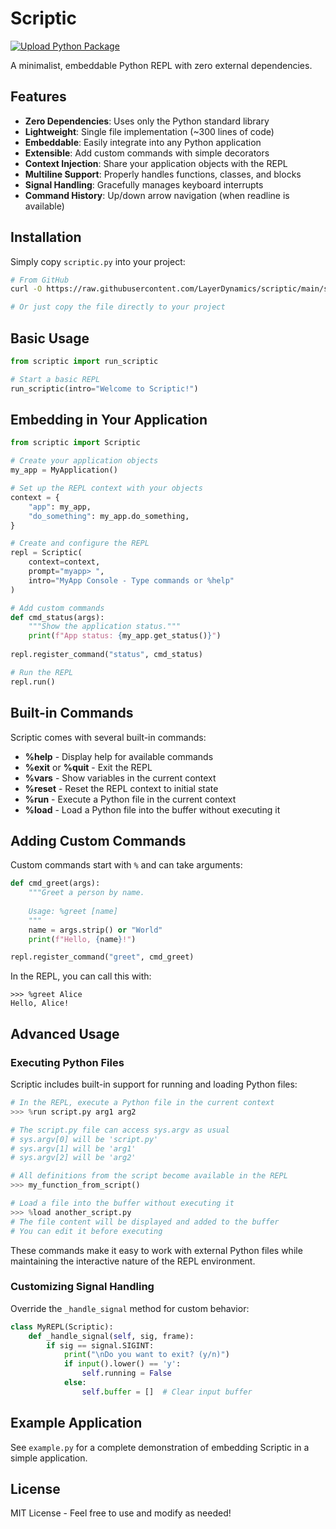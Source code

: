 # Scriptic
[![Upload Python Package](https://github.com/LayerDynamics/scriptic/actions/workflows/python-publish.yml/badge.svg)](https://github.com/LayerDynamics/scriptic/actions/workflows/python-publish.yml)

A minimalist, embeddable Python REPL with zero external dependencies.

## Features

- **Zero Dependencies**: Uses only the Python standard library
- **Lightweight**: Single file implementation (~300 lines of code)
- **Embeddable**: Easily integrate into any Python application
- **Extensible**: Add custom commands with simple decorators
- **Context Injection**: Share your application objects with the REPL
- **Multiline Support**: Properly handles functions, classes, and blocks
- **Signal Handling**: Gracefully manages keyboard interrupts
- **Command History**: Up/down arrow navigation (when readline is available)

## Installation

Simply copy `scriptic.py` into your project:

```bash
# From GitHub
curl -O https://raw.githubusercontent.com/LayerDynamics/scriptic/main/scriptic.py

# Or just copy the file directly to your project
```

## Basic Usage

```python
from scriptic import run_scriptic

# Start a basic REPL
run_scriptic(intro="Welcome to Scriptic!")
```

## Embedding in Your Application

```python
from scriptic import Scriptic

# Create your application objects
my_app = MyApplication()

# Set up the REPL context with your objects
context = {
    "app": my_app,
    "do_something": my_app.do_something,
}

# Create and configure the REPL
repl = Scriptic(
    context=context,
    prompt="myapp> ",
    intro="MyApp Console - Type commands or %help"
)

# Add custom commands
def cmd_status(args):
    """Show the application status."""
    print(f"App status: {my_app.get_status()}")
    
repl.register_command("status", cmd_status)

# Run the REPL
repl.run()
```

## Built-in Commands

Scriptic comes with several built-in commands:

- **%help** - Display help for available commands
- **%exit** or **%quit** - Exit the REPL
- **%vars** - Show variables in the current context
- **%reset** - Reset the REPL context to initial state
- **%run** - Execute a Python file in the current context
- **%load** - Load a Python file into the buffer without executing it

## Adding Custom Commands

Custom commands start with `%` and can take arguments:

```python
def cmd_greet(args):
    """Greet a person by name.
    
    Usage: %greet [name]
    """
    name = args.strip() or "World"
    print(f"Hello, {name}!")

repl.register_command("greet", cmd_greet)
```

In the REPL, you can call this with:

```
>>> %greet Alice
Hello, Alice!
```

## Advanced Usage

### Executing Python Files

Scriptic includes built-in support for running and loading Python files:

```python
# In the REPL, execute a Python file in the current context
>>> %run script.py arg1 arg2

# The script.py file can access sys.argv as usual
# sys.argv[0] will be 'script.py'
# sys.argv[1] will be 'arg1'
# sys.argv[2] will be 'arg2'

# All definitions from the script become available in the REPL
>>> my_function_from_script()

# Load a file into the buffer without executing it
>>> %load another_script.py
# The file content will be displayed and added to the buffer
# You can edit it before executing
```

These commands make it easy to work with external Python files while maintaining the interactive nature of the REPL environment.

### Customizing Signal Handling

Override the `_handle_signal` method for custom behavior:

```python
class MyREPL(Scriptic):
    def _handle_signal(self, sig, frame):
        if sig == signal.SIGINT:
            print("\nDo you want to exit? (y/n)")
            if input().lower() == 'y':
                self.running = False
            else:
                self.buffer = []  # Clear input buffer
```

## Example Application

See `example.py` for a complete demonstration of embedding Scriptic in a simple application.

## License

MIT License - Feel free to use and modify as needed!
